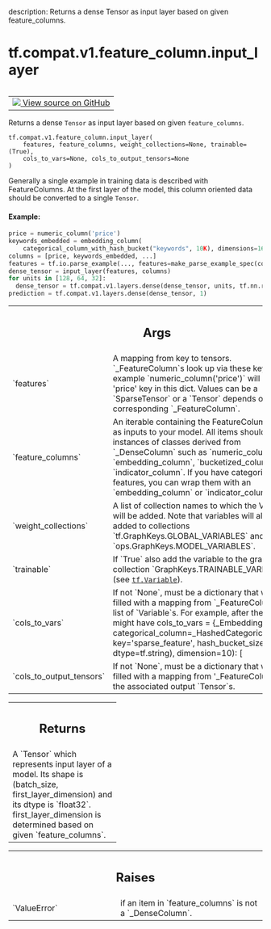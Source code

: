description: Returns a dense Tensor as input layer based on given feature_columns.

<div itemscope itemtype="http://developers.google.com/ReferenceObject">
<meta itemprop="name" content="tf.compat.v1.feature_column.input_layer" />
<meta itemprop="path" content="Stable" />
</div>

# tf.compat.v1.feature_column.input_layer

<!-- Insert buttons and diff -->

<table class="tfo-notebook-buttons tfo-api nocontent" align="left">
<td>
  <a target="_blank" href="https://github.com/tensorflow/tensorflow/blob/r2.4/tensorflow/python/feature_column/feature_column.py#L233-L302">
    <img src="https://www.tensorflow.org/images/GitHub-Mark-32px.png" />
    View source on GitHub
  </a>
</td>
</table>



Returns a dense `Tensor` as input layer based on given `feature_columns`.

<pre class="devsite-click-to-copy prettyprint lang-py tfo-signature-link">
<code>tf.compat.v1.feature_column.input_layer(
    features, feature_columns, weight_collections=None, trainable=(True),
    cols_to_vars=None, cols_to_output_tensors=None
)
</code></pre>



<!-- Placeholder for "Used in" -->

Generally a single example in training data is described with FeatureColumns.
At the first layer of the model, this column oriented data should be converted
to a single `Tensor`.

#### Example:



```python
price = numeric_column('price')
keywords_embedded = embedding_column(
    categorical_column_with_hash_bucket("keywords", 10K), dimensions=16)
columns = [price, keywords_embedded, ...]
features = tf.io.parse_example(..., features=make_parse_example_spec(columns))
dense_tensor = input_layer(features, columns)
for units in [128, 64, 32]:
  dense_tensor = tf.compat.v1.layers.dense(dense_tensor, units, tf.nn.relu)
prediction = tf.compat.v1.layers.dense(dense_tensor, 1)
```

<!-- Tabular view -->
 <table class="responsive fixed orange">
<colgroup><col width="214px"><col></colgroup>
<tr><th colspan="2"><h2 class="add-link">Args</h2></th></tr>

<tr>
<td>
`features`
</td>
<td>
A mapping from key to tensors. `_FeatureColumn`s look up via these
keys. For example `numeric_column('price')` will look at 'price' key in
this dict. Values can be a `SparseTensor` or a `Tensor` depends on
corresponding `_FeatureColumn`.
</td>
</tr><tr>
<td>
`feature_columns`
</td>
<td>
An iterable containing the FeatureColumns to use as inputs
to your model. All items should be instances of classes derived from
`_DenseColumn` such as `numeric_column`, `embedding_column`,
`bucketized_column`, `indicator_column`. If you have categorical features,
you can wrap them with an `embedding_column` or `indicator_column`.
</td>
</tr><tr>
<td>
`weight_collections`
</td>
<td>
A list of collection names to which the Variable will be
added. Note that variables will also be added to collections
`tf.GraphKeys.GLOBAL_VARIABLES` and `ops.GraphKeys.MODEL_VARIABLES`.
</td>
</tr><tr>
<td>
`trainable`
</td>
<td>
If `True` also add the variable to the graph collection
`GraphKeys.TRAINABLE_VARIABLES` (see <a href="../../../../tf/Variable.md"><code>tf.Variable</code></a>).
</td>
</tr><tr>
<td>
`cols_to_vars`
</td>
<td>
If not `None`, must be a dictionary that will be filled with a
mapping from `_FeatureColumn` to list of `Variable`s.  For example, after
the call, we might have cols_to_vars =
{_EmbeddingColumn(
categorical_column=_HashedCategoricalColumn(
key='sparse_feature', hash_bucket_size=5, dtype=tf.string),
dimension=10): [<tf.Variable 'some_variable:0' shape=(5, 10),
<tf.Variable 'some_variable:1' shape=(5, 10)]}
If a column creates no variables, its value will be an empty list.
</td>
</tr><tr>
<td>
`cols_to_output_tensors`
</td>
<td>
If not `None`, must be a dictionary that will be
filled with a mapping from '_FeatureColumn' to the associated
output `Tensor`s.
</td>
</tr>
</table>



<!-- Tabular view -->
 <table class="responsive fixed orange">
<colgroup><col width="214px"><col></colgroup>
<tr><th colspan="2"><h2 class="add-link">Returns</h2></th></tr>
<tr class="alt">
<td colspan="2">
A `Tensor` which represents input layer of a model. Its shape
is (batch_size, first_layer_dimension) and its dtype is `float32`.
first_layer_dimension is determined based on given `feature_columns`.
</td>
</tr>

</table>



<!-- Tabular view -->
 <table class="responsive fixed orange">
<colgroup><col width="214px"><col></colgroup>
<tr><th colspan="2"><h2 class="add-link">Raises</h2></th></tr>

<tr>
<td>
`ValueError`
</td>
<td>
if an item in `feature_columns` is not a `_DenseColumn`.
</td>
</tr>
</table>

